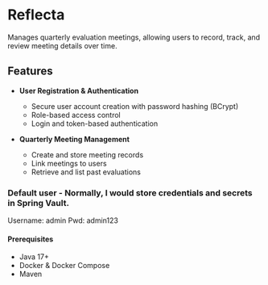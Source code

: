 # Reflecta
Manages quarterly evaluation meetings, allowing users to record, track, and review meeting details over time.

## Features
- **User Registration & Authentication**
  - Secure user account creation with password hashing (BCrypt)
  - Role-based access control
  - Login and token-based authentication

- **Quarterly Meeting Management**
  - Create and store meeting records
  - Link meetings to users
  - Retrieve and list past evaluations

### Default user - Normally, I would store credentials and secrets in Spring Vault.
Username: admin
Pwd: admin123

#### Prerequisites
- Java 17+
- Docker & Docker Compose
- Maven